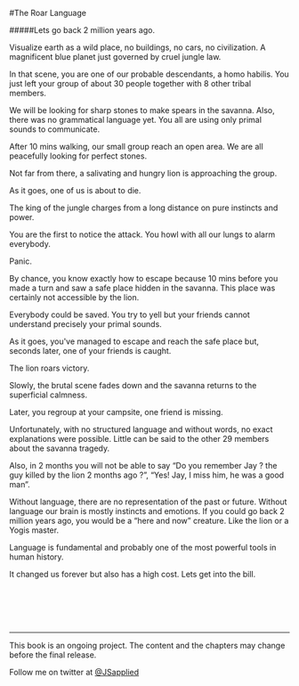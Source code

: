 #The Roar Language

#####Lets go back 2 million years ago.

Visualize earth as a wild place, no buildings, no cars, no civilization. A magnificent blue planet just governed by cruel jungle law.

In that scene, you are one of our probable descendants, a homo habilis. You just left your group of about 30 people together with 8 other tribal members. 

We will be looking for sharp stones to make spears in the savanna. Also, there was no grammatical language yet. You all are using only primal sounds to communicate. 

After 10 mins walking, our small group reach an open area. We are all peacefully looking for perfect stones. 

Not far from there, a salivating and hungry lion is approaching the group.

As it goes, one of us is about to die.

The king of the jungle charges from a long distance on pure instincts and power.

You are the first to notice the attack. You howl with all our lungs to alarm everybody.

Panic.

By chance, you know exactly how to escape because 10 mins before you made a turn and saw a safe place hidden in the savanna. This place was certainly not accessible by the lion.

Everybody could be saved. You try to yell but your friends cannot understand precisely your primal sounds.

As it goes, you've managed to escape and reach the safe place but, seconds later, one of your friends is caught.

The lion roars victory.

Slowly, the brutal scene fades down and the savanna returns to the superficial calmness.

Later, you regroup at your campsite, one friend is missing.

Unfortunately, with no structured language and without words, no exact explanations were possible. Little can be said to the other 29 members about the savanna tragedy.

Also, in 2 months you will not be able to say “Do you remember Jay ? the guy killed by the lion 2 months ago ?”, “Yes! Jay, I miss him, he was a good man”.

Without language, there are no representation of the past or future. Without language our brain is mostly instincts and emotions. If you could go back 2 million years ago, you would be a “here and now” creature. Like the lion or a Yogis master.  

Language is fundamental and probably one of the most powerful tools in human history.  

It changed us forever but also has a high cost. Lets get into the bill.

<br />
<br />
<br />
<br />

***

This book is an ongoing project. The content and the chapters may change before the final release.

Follow me on twitter at [@JSapplied](https://twitter.com/JSapplied) 


